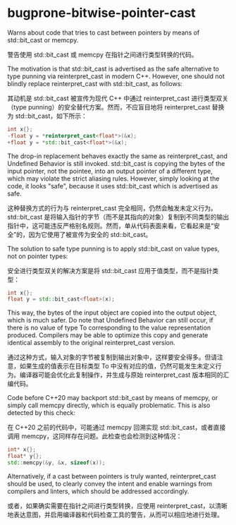 # bugprone-bitwise-pointer-cast

Warns about code that tries to cast between pointers by means of std::bit_cast or memcpy.

警告使用 std::bit_cast 或 memcpy 在指针之间进行类型转换的代码。

The motivation is that std::bit_cast is advertised as the safe alternative to type punning via reinterpret_cast in modern C++. However, one should not blindly replace reinterpret_cast with std::bit_cast, as follows:

其动机是 std::bit_cast 被宣传为现代 C++ 中通过 reinterpret_cast 进行类型双关（type punning）的安全替代方案。然而，不应盲目地将 reinterpret_cast 替换为 std::bit_cast，如下所示：

```c++
int x{};
-float y = *reinterpret_cast<float*>(&x);
+float y = *std::bit_cast<float*>(&x);
```

The drop-in replacement behaves exactly the same as reinterpret_cast, and Undefined Behavior is still invoked. std::bit_cast is copying the bytes of the input pointer, not the pointee, into an output pointer of a different type, which may violate the strict aliasing rules. However, simply looking at the code, it looks "safe", because it uses std::bit_cast which is advertised as safe.

这种替换方式的行为与 reinterpret_cast 完全相同，仍然会触发未定义行为。std::bit_cast 是将输入指针的字节（而不是其指向的对象）复制到不同类型的输出指针中，这可能违反严格别名规则。然而，单从代码表面来看，它看起来是“安全”的，因为它使用了被宣传为安全的 std::bit_cast。

The solution to safe type punning is to apply std::bit_cast on value types, not on pointer types:

安全进行类型双关的解决方案是将 std::bit_cast 应用于值类型，而不是指针类型：

```c++
int x{};
float y = std::bit_cast<float>(x);
```

This way, the bytes of the input object are copied into the output object, which is much safer. Do note that Undefined Behavior can still occur, if there is no value of type To corresponding to the value representation produced. Compilers may be able to optimize this copy and generate identical assembly to the original reinterpret_cast version.

通过这种方式，输入对象的字节被复制到输出对象中，这样要安全得多。但请注意，如果生成的值表示在目标类型 To 中没有对应的值，仍然可能发生未定义行为。编译器可能会优化此复制操作，并生成与原始 reinterpret_cast 版本相同的汇编代码。

Code before C++20 may backport std::bit_cast by means of memcpy, or simply call memcpy directly, which is equally problematic. This is also detected by this check:

在 C++20 之前的代码中，可能通过 memcpy 回溯实现 std::bit_cast，或者直接调用 memcpy，这同样存在问题。此检查也会检测到这种情况：

```c++
int* x{};
float* y{};
std::memcpy(&y, &x, sizeof(x));
```

Alternatively, if a cast between pointers is truly wanted, reinterpret_cast should be used, to clearly convey the intent and enable warnings from compilers and linters, which should be addressed accordingly.

或者，如果确实需要在指针之间进行类型转换，应使用 reinterpret_cast，以清晰地表达意图，并启用编译器和代码检查工具的警告，从而可以相应地进行处理。
